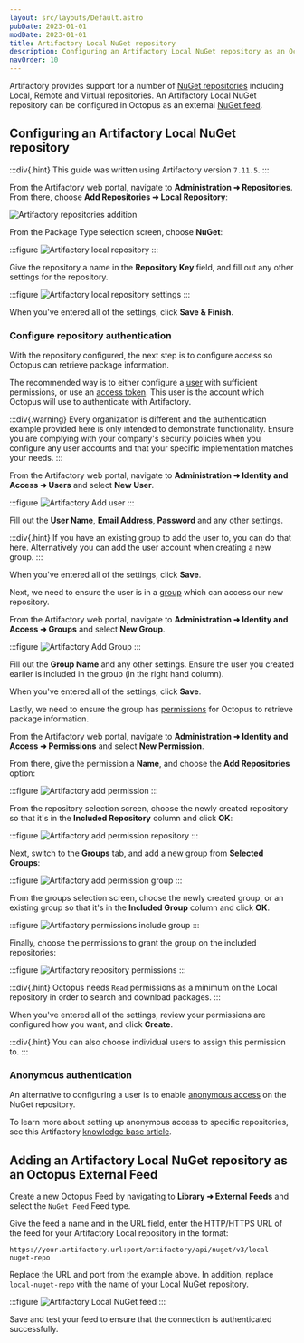 ```yaml
---
layout: src/layouts/Default.astro
pubDate: 2023-01-01
modDate: 2023-01-01
title: Artifactory Local NuGet repository
description: Configuring an Artifactory Local NuGet repository as an Octopus feed.
navOrder: 10
---
```


Artifactory provides support for a number of [NuGet repositories](https://www.jfrog.com/confluence/display/JFROG/NuGet+Repositories) including Local, Remote and Virtual repositories. An Artifactory Local NuGet repository can be configured in Octopus as an external [NuGet feed](/docs/packaging-applications/package-repositories/nuget-feeds).

## Configuring an Artifactory Local NuGet repository

:::div{.hint}
This guide was written using Artifactory version `7.11.5`.
:::

From the Artifactory web portal, navigate to **Administration ➜ Repositories**. From there, choose **Add Repositories ➜ Local Repository**:

 ![Artifactory repositories addition](/docs/packaging-applications/package-repositories/guides/nuget-repositories/images/artifactory-local-nuget-repo-add.png)

From the Package Type selection screen, choose **NuGet**:

:::figure
![Artifactory local repository](/docs/packaging-applications/package-repositories/guides/nuget-repositories/images/artifactory-local-nuget-repo-select.png)
:::

Give the repository a name in the **Repository Key** field, and fill out any other settings for the repository.

:::figure
![Artifactory local repository settings](/docs/packaging-applications/package-repositories/guides/nuget-repositories/images/artifactory-local-nuget-repo-initial-settings.png)
:::

When you've entered all of the settings, click **Save & Finish**.

### Configure repository authentication

With the repository configured, the next step is to configure access so Octopus can retrieve package information.

The recommended way is to either configure a [user](https://www.jfrog.com/confluence/display/JFROG/Users+and+Groups#UsersandGroups-ManagingUsers) with sufficient permissions, or use an [access token](https://www.jfrog.com/confluence/display/JFROG/Access+Tokens). This user is the account which Octopus will use to authenticate with Artifactory.

:::div{.warning}
Every organization is different and the authentication example provided here is only intended to demonstrate functionality. Ensure you are complying with your company's security policies when you configure any user accounts and that your specific implementation matches your needs.
:::

From the Artifactory web portal, navigate to **Administration ➜ Identity and Access ➜ Users** and select **New User**.

:::figure
![Artifactory Add user](/docs/packaging-applications/package-repositories/guides/nuget-repositories/images/artifactory-local-nuget-add-user.png)
:::

Fill out the **User Name**, **Email Address**, **Password** and any other settings.

:::div{.hint}
If you have an existing group to add the user to, you can do that here. Alternatively you can add the user account when creating a new group.
:::

When you've entered all of the settings, click **Save**.

Next, we need to ensure the user is in a [group](https://www.jfrog.com/confluence/display/JFROG/Users+and+Groups#UsersandGroups-ManagingGroups) which can access our new repository.

From the Artifactory web portal, navigate to **Administration ➜ Identity and Access ➜ Groups** and select **New Group**.

:::figure
![Artifactory Add Group](/docs/packaging-applications/package-repositories/guides/nuget-repositories/images/artifactory-local-nuget-add-group.png)
:::

Fill out the **Group Name** and any other settings. Ensure the user you created earlier is included in the group (in the right hand column).

When you've entered all of the settings, click **Save**.

Lastly, we need to ensure the group has [permissions](https://www.jfrog.com/confluence/display/JFROG/Permissions) for Octopus to retrieve package information.

From the Artifactory web portal, navigate to **Administration ➜ Identity and Access ➜ Permissions** and select **New Permission**.

From there, give the permission a **Name**, and choose the **Add Repositories** option:

:::figure
![Artifactory add permission](/docs/packaging-applications/package-repositories/guides/nuget-repositories/images/artifactory-local-nuget-add-permission.png)
:::

From the repository selection screen, choose the newly created repository so that it's in the **Included Repository** column and click **OK**:

:::figure
![Artifactory add permission repository](/docs/packaging-applications/package-repositories/guides/nuget-repositories/images/artifactory-local-nuget-add-permission-repo.png)
:::

Next, switch to the **Groups** tab, and add a new group from **Selected Groups**:

:::figure
![Artifactory add permission group](/docs/packaging-applications/package-repositories/guides/nuget-repositories/images/artifactory-local-nuget-add-permission-add-group.png)
:::

From the groups selection screen, choose the newly created group, or an existing group so that it's in the **Included Group** column and click **OK**.

:::figure
![Artifactory permissions include group](/docs/packaging-applications/package-repositories/guides/nuget-repositories/images/artifactory-local-nuget-add-permission-include-group.png)
:::

Finally, choose the permissions to grant the group on the included repositories:

:::figure
![Artifactory repository permissions](/docs/packaging-applications/package-repositories/guides/nuget-repositories/images/artifactory-local-nuget-add-permission-repo-permissions.png)
:::

:::div{.hint}
Octopus needs `Read` permissions as a minimum on the Local repository in order to search and download packages.
:::

When you've entered all of the settings, review your permissions are configured how you want, and click **Create**.

:::div{.hint}
You can also choose individual users to assign this permission to.
:::

### Anonymous authentication

An alternative to configuring a user is to enable [anonymous access](https://www.jfrog.com/confluence/display/JFROG/NuGet+Repositories#NuGetRepositories-AnonymousAccesstoNuGetRepositories) on the NuGet repository.

To learn more about setting up anonymous access to specific repositories, see this Artifactory [knowledge base article](https://jfrog.com/knowledge-base/how-to-grant-an-anonymous-user-access-to-specific-repositories/).

## Adding an Artifactory Local NuGet repository as an Octopus External Feed

Create a new Octopus Feed by navigating to **Library ➜ External Feeds** and select the `NuGet Feed` Feed type. 

Give the feed a name and in the URL field, enter the HTTP/HTTPS URL of the feed for your Artifactory Local repository in the format:

`https://your.artifactory.url:port/artifactory/api/nuget/v3/local-nuget-repo`

Replace the URL and port from the example above. In addition, replace `local-nuget-repo` with the name of your Local NuGet repository.

:::figure
![Artifactory Local NuGet feed](/docs/packaging-applications/package-repositories/guides/nuget-repositories/images/artifactory-local-nuget-feed.png)
:::

Save and test your feed to ensure that the connection is authenticated successfully.
